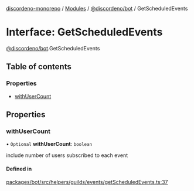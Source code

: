 [discordeno-monorepo](../README.md) / [Modules](../modules.md) / [@discordeno/bot](../modules/discordeno_bot.md) / GetScheduledEvents

# Interface: GetScheduledEvents

[@discordeno/bot](../modules/discordeno_bot.md).GetScheduledEvents

## Table of contents

### Properties

- [withUserCount](discordeno_bot.GetScheduledEvents.md#withusercount)

## Properties

### withUserCount

• `Optional` **withUserCount**: `boolean`

include number of users subscribed to each event

#### Defined in

[packages/bot/src/helpers/guilds/events/getScheduledEvents.ts:37](https://github.com/deepsarda/discordeno/blob/c6dc30bb/packages/bot/src/helpers/guilds/events/getScheduledEvents.ts#L37)
